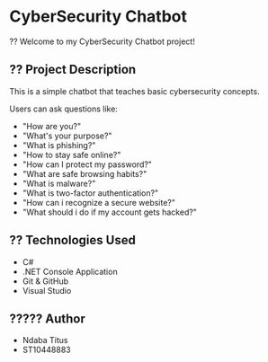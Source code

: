 # CyberSecurity Chatbot

?? Welcome to my CyberSecurity Chatbot project!

## ?? Project Description
This is a simple chatbot that teaches basic cybersecurity concepts.

Users can ask questions like:
- "How are you?"
- "What's your purpose?"
- "What is phishing?"
- "How to stay safe online?"
- "How can I protect my password?"
- "What are safe browsing habits?"
- "What is malware?"
- "What is two-factor authentication?"
- "How can i recognize a secure website?"
- "What should i do if my account gets hacked?"

## ?? Technologies Used
- C#
- .NET Console Application
- Git & GitHub
- Visual Studio

## ????? Author
- Ndaba Titus
- ST10448883
